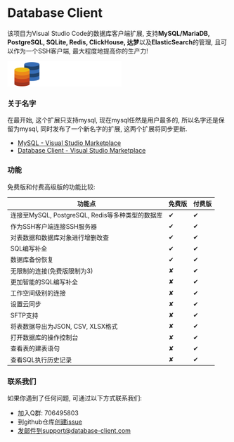 # Database Client

该项目为Visual Studio Code的数据库客户端扩展, 支持**MySQL/MariaDB, PostgreSQL, SQLite, Redis, ClickHouse, 达梦**以及**ElasticSearch**的管理, 且可以作为一个SSH客户端, 最大程度地提高你的生产力!

![icon](../public/logo.png)

### 关于名字

在最开始, 这个扩展只支持mysql, 现在mysql任然是用户最多的, 所以名字还是保留为mysql, 同时发布了一个新名字的扩展, 这两个扩展将同步更新.

- [MySQL - Visual Studio Marketplace](https://marketplace.visualstudio.com/items?itemName=cweijan.vscode-mysql-client2)
- [Database Client - Visual Studio Marketplace](https://marketplace.visualstudio.com/items?itemName=cweijan.vscode-database-client2)

### 功能

免费版和付费高级版的功能比较:

| 功能点                                           | 免费版 | 付费版 |
| ------------------------------------------------ | ------ | ------ |
| 连接至MySQL, PostgreSQL, Redis等多种类型的数据库 | ✔     | ✔     |
| 作为SSH客户端连接SSH服务器                       | ✔     | ✔     |
| 对表数据和数据库对象进行增删改查                 | ✔     | ✔     |
| SQL编写补全                                      | ✔     | ✔     |
| 数据库备份恢复                                   | ✔     | ✔     |
| 无限制的连接(免费版限制为3)                      | ✘     | ✔     |
| 更加智能的SQL编写补全                            | ✘     | ✔     |
| 工作空间级别的连接                               | ✘     | ✔     |
| 设置云同步                                       | ✘     | ✔     |
| SFTP支持                                         | ✘     | ✔     |
| 将表数据导出为JSON, CSV, XLSX格式                | ✘     | ✔     |
| 打开数据库的操作控制台                           | ✘     | ✔     |
| 查看表的建表语句                                 | ✘     | ✔     |
| 查看SQL执行历史记录                              | ✘     | ✔     |

### 联系我们

如果你遇到了任何问题, 可通过以下方式联系我们:

- 加入Q群: 706495803
- 到github仓库[创建issue](https://github.com/cweijan/vscode-database-client/issues)
- 发邮件到support@database-client.com
